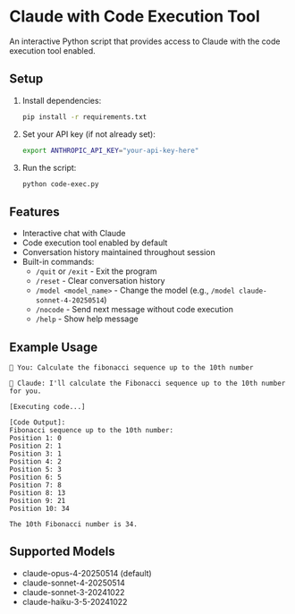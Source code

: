 # Claude with Code Execution Tool

An interactive Python script that provides access to Claude with the code execution tool enabled.

## Setup

1. Install dependencies:
   ```bash
   pip install -r requirements.txt
   ```

2. Set your API key (if not already set):
   ```bash
   export ANTHROPIC_API_KEY="your-api-key-here"
   ```

3. Run the script:
   ```bash
   python code-exec.py
   ```

## Features

- Interactive chat with Claude
- Code execution tool enabled by default
- Conversation history maintained throughout session
- Built-in commands:
  - `/quit` or `/exit` - Exit the program
  - `/reset` - Clear conversation history
  - `/model <model_name>` - Change the model (e.g., `/model claude-sonnet-4-20250514`)
  - `/nocode` - Send next message without code execution
  - `/help` - Show help message

## Example Usage

```
👤 You: Calculate the fibonacci sequence up to the 10th number

🤖 Claude: I'll calculate the Fibonacci sequence up to the 10th number for you.

[Executing code...]

[Code Output]:
Fibonacci sequence up to the 10th number:
Position 1: 0
Position 2: 1
Position 3: 1
Position 4: 2
Position 5: 3
Position 6: 5
Position 7: 8
Position 8: 13
Position 9: 21
Position 10: 34

The 10th Fibonacci number is 34.
```

## Supported Models

- claude-opus-4-20250514 (default)
- claude-sonnet-4-20250514
- claude-sonnet-3-20241022
- claude-haiku-3-5-20241022